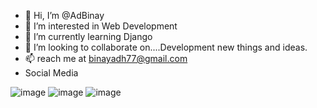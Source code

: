  - 👋 Hi, I’m @AdBinay
- 👀 I’m interested in Web Development
- 🌱 I’m currently learning Django
- 💞️ I’m looking to collaborate on....Development new things and ideas.
- 📫 reach me at binayadh77@gmail.com
- Social Media

<!---
AdBinay/AdBinay is a ✨ special ✨ repository because its `README.md` (this file) appears on your GitHub profile.
You can click the Preview link to take a look at your changes.
--->
  
![image](https://github.com/AdBinay/AdBinay/assets/132814477/0f4078c5-a031-4e14-a497-8d46db070d64)  ![image](https://github.com/AdBinay/AdBinay/assets/132814477/aa7d36e2-f3c4-43e0-8c3b-baaaab8d5049)  ![image](https://github.com/AdBinay/AdBinay/assets/132814477/bf6c1a86-1b20-4923-b136-bd2856870d50)
